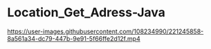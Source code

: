 # Location_Get_Adress-Java

https://user-images.githubusercontent.com/108234990/221245858-8a561a34-dc79-447b-9e91-5f66ffe2d12f.mp4

